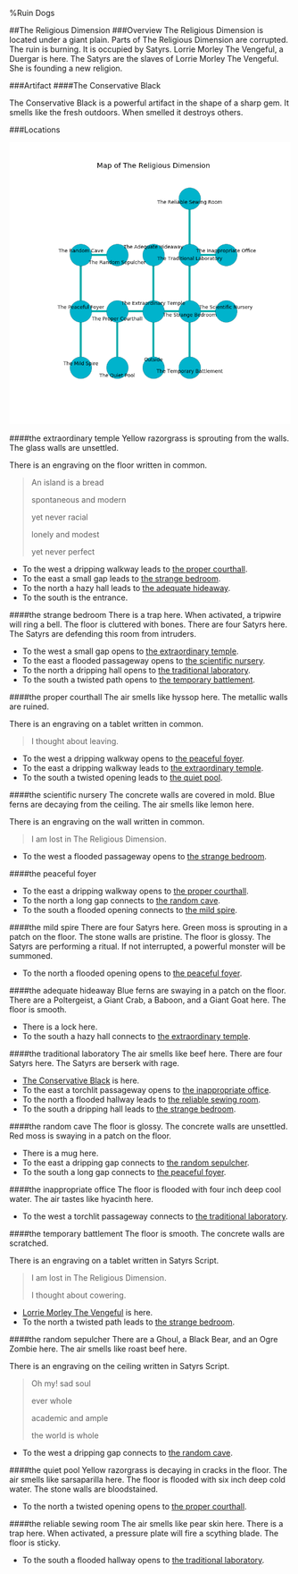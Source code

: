 %Ruin Dogs

##The Religious Dimension
###Overview
The Religious Dimension is located under a giant plain. Parts of The Religious Dimension are corrupted. The ruin is burning. It is occupied by Satyrs. <a name="Lorrie-Morley-The-Vengeful"></a>Lorrie Morley The Vengeful, a Duergar is here. The Satyrs are the slaves of Lorrie Morley The Vengeful. She  is founding a new religion. 



###Artifact
####<a name="The-Conservative-Black"></a>The Conservative Black


The Conservative Black is a powerful artifact in the shape of a sharp gem. It smells like the fresh outdoors. When smelled it destroys others. 





###Locations


![](../v2/images/The-Religious-Dimension.png)

####<a name="the-extraordinary-temple"></a>the extraordinary temple
Yellow razorgrass is sprouting from the walls. The glass walls are unsettled. 

There is an engraving on the floor written in common. 

> An island is a bread
>
> spontaneous and modern
>
> yet never racial
>
> lonely and modest
>
> yet never perfect
>


* To the west a dripping walkway leads to [the proper courthall](#the-proper-courthall).
* To the east a small gap leads to [the strange bedroom](#the-strange-bedroom).
* To the north a hazy hall leads to [the adequate hideaway](#the-adequate-hideaway).
* To the south is the entrance.


####<a name="the-strange-bedroom"></a>the strange bedroom
There is a trap here. When activated, a tripwire will ring a bell. The floor is cluttered with bones. There are four Satyrs here. The Satyrs are defending this room from intruders. 



* To the west a small gap opens to [the extraordinary temple](#the-extraordinary-temple).
* To the east a flooded passageway opens to [the scientific nursery](#the-scientific-nursery).
* To the north a dripping hall opens to [the traditional laboratory](#the-traditional-laboratory).
* To the south a twisted path opens to [the temporary battlement](#the-temporary-battlement).


####<a name="the-proper-courthall"></a>the proper courthall
The air smells like hyssop here. The metallic walls are ruined. 

There is an engraving on a tablet written in common. 

> I thought about leaving.
>


* To the west a dripping walkway opens to [the peaceful foyer](#the-peaceful-foyer).
* To the east a dripping walkway leads to [the extraordinary temple](#the-extraordinary-temple).
* To the south a twisted opening leads to [the quiet pool](#the-quiet-pool).


####<a name="the-scientific-nursery"></a>the scientific nursery
The concrete walls are covered in mold. Blue ferns are decaying from the ceiling. The air smells like lemon here. 

There is an engraving on the wall written in common. 

> I am lost in The Religious Dimension.
>


* To the west a flooded passageway opens to [the strange bedroom](#the-strange-bedroom).


####<a name="the-peaceful-foyer"></a>the peaceful foyer




* To the east a dripping walkway opens to [the proper courthall](#the-proper-courthall).
* To the north a long gap connects to [the random cave](#the-random-cave).
* To the south a flooded opening connects to [the mild spire](#the-mild-spire).


####<a name="the-mild-spire"></a>the mild spire
There are four Satyrs here. Green moss is sprouting in a patch on the floor. The stone walls are pristine. The floor is glossy. The Satyrs are performing a ritual. If not interrupted, a powerful monster will be summoned. 



* To the north a flooded opening opens to [the peaceful foyer](#the-peaceful-foyer).


####<a name="the-adequate-hideaway"></a>the adequate hideaway
Blue ferns are swaying in a patch on the floor. There are a Poltergeist, a Giant Crab, a Baboon, and a Giant Goat here. The floor is smooth. 



* There is a lock here.
* To the south a hazy hall connects to [the extraordinary temple](#the-extraordinary-temple).


####<a name="the-traditional-laboratory"></a>the traditional laboratory
The air smells like beef here. There are four Satyrs here. The Satyrs are berserk with rage. 



* [The Conservative Black](#The-Conservative-Black) is here.
* To the east a torchlit passageway opens to [the inappropriate office](#the-inappropriate-office).
* To the north a flooded hallway leads to [the reliable sewing room](#the-reliable-sewing-room).
* To the south a dripping hall leads to [the strange bedroom](#the-strange-bedroom).


####<a name="the-random-cave"></a>the random cave
The floor is glossy. The concrete walls are unsettled. Red moss is swaying in a patch on the floor. 



* There is a mug here.
* To the east a dripping gap connects to [the random sepulcher](#the-random-sepulcher).
* To the south a long gap connects to [the peaceful foyer](#the-peaceful-foyer).


####<a name="the-inappropriate-office"></a>the inappropriate office
The floor is flooded with four inch deep cool water. The air tastes like hyacinth here. 



* To the west a torchlit passageway connects to [the traditional laboratory](#the-traditional-laboratory).


####<a name="the-temporary-battlement"></a>the temporary battlement
The floor is smooth. The concrete walls are scratched. 

There is an engraving on a tablet written in Satyrs Script. 

> I am lost in The Religious Dimension.
>
> I thought about cowering.
>


* [Lorrie Morley The Vengeful](#Lorrie-Morley-The-Vengeful) is here.
* To the north a twisted path leads to [the strange bedroom](#the-strange-bedroom).


####<a name="the-random-sepulcher"></a>the random sepulcher
There are a Ghoul, a Black Bear, and an Ogre Zombie here. The air smells like roast beef here. 

There is an engraving on the ceiling written in Satyrs Script. 

> Oh my! sad soul
>
> ever whole
>
> academic and ample
>
> the world is whole
>


* To the west a dripping gap connects to [the random cave](#the-random-cave).


####<a name="the-quiet-pool"></a>the quiet pool
Yellow razorgrass is decaying in cracks in the floor. The air smells like sarsaparilla here. The floor is flooded with six inch deep cold water. The stone walls are bloodstained. 



* To the north a twisted opening opens to [the proper courthall](#the-proper-courthall).


####<a name="the-reliable-sewing-room"></a>the reliable sewing room
The air smells like pear skin here. There is a trap here. When activated, a pressure plate will fire a scything blade. The floor is sticky. 



* To the south a flooded hallway opens to [the traditional laboratory](#the-traditional-laboratory).


